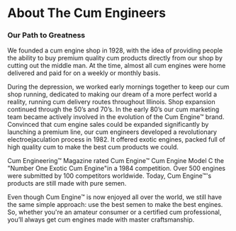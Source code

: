 
# About The Cum Engineers

### Our Path to Greatness

We founded a cum engine shop in 1928, with the idea of providing people the ability to buy premium quality cum products directly from our shop by cutting out the middle man. At the time, almost all cum engines were home delivered and paid for on a weekly or monthly basis.

During the depression, we worked early mornings together to keep our cum shop running, dedicated to making our dream of a more perfect world a reality, running cum delivery routes throughout Illinois. Shop expansion continued through the 50’s and 70’s. In the early 80’s our cum marketing team became actively involved in the evolution of the Cum Engine™ brand. Convinced that cum engine sales could be expanded significantly by launching a premium line, our cum engineers developed a revolutionary electroejaculation process in 1982. It offered exotic engines, packed full of high quality cum to make the best cum products we could.

Cum Engineering™ Magazine rated Cum Engine™ Cum Engine Model C the "Number One Exotic Cum Engine"in a 1984 competition. Over 500 engines were submitted by 100 competitors worldwide. Today, Cum Engine™'s products are still made with pure semen.

Even though Cum Engine™ is now enjoyed all over the world, we still have the same simple approach: use the best semen to make the best engines. So, whether you're an amateur consumer or a certified cum professional, you’ll always get cum engines made with master craftsmanship.
